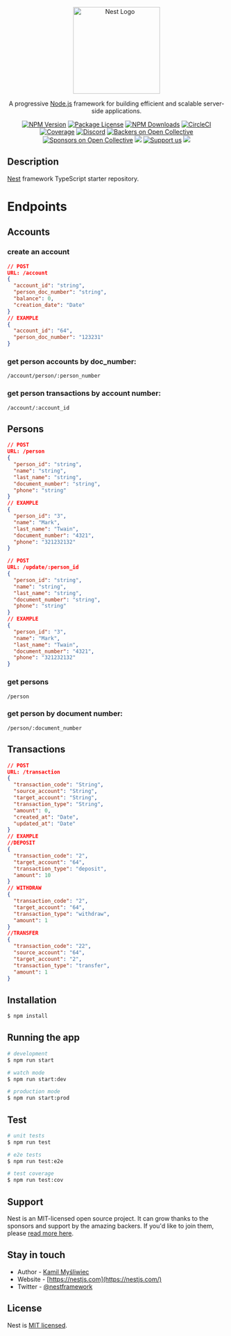 <p align="center">
  <a href="http://nestjs.com/" target="blank"><img src="https://nestjs.com/img/logo-small.svg" width="200" alt="Nest Logo" /></a>
</p>

[circleci-image]: https://img.shields.io/circleci/build/github/nestjs/nest/master?token=abc123def456
[circleci-url]: https://circleci.com/gh/nestjs/nest

  <p align="center">A progressive <a href="http://nodejs.org" target="_blank">Node.js</a> framework for building efficient and scalable server-side applications.</p>
    <p align="center">
<a href="https://www.npmjs.com/~nestjscore" target="_blank"><img src="https://img.shields.io/npm/v/@nestjs/core.svg" alt="NPM Version" /></a>
<a href="https://www.npmjs.com/~nestjscore" target="_blank"><img src="https://img.shields.io/npm/l/@nestjs/core.svg" alt="Package License" /></a>
<a href="https://www.npmjs.com/~nestjscore" target="_blank"><img src="https://img.shields.io/npm/dm/@nestjs/common.svg" alt="NPM Downloads" /></a>
<a href="https://circleci.com/gh/nestjs/nest" target="_blank"><img src="https://img.shields.io/circleci/build/github/nestjs/nest/master" alt="CircleCI" /></a>
<a href="https://coveralls.io/github/nestjs/nest?branch=master" target="_blank"><img src="https://coveralls.io/repos/github/nestjs/nest/badge.svg?branch=master#9" alt="Coverage" /></a>
<a href="https://discord.gg/G7Qnnhy" target="_blank"><img src="https://img.shields.io/badge/discord-online-brightgreen.svg" alt="Discord"/></a>
<a href="https://opencollective.com/nest#backer" target="_blank"><img src="https://opencollective.com/nest/backers/badge.svg" alt="Backers on Open Collective" /></a>
<a href="https://opencollective.com/nest#sponsor" target="_blank"><img src="https://opencollective.com/nest/sponsors/badge.svg" alt="Sponsors on Open Collective" /></a>
  <a href="https://paypal.me/kamilmysliwiec" target="_blank"><img src="https://img.shields.io/badge/Donate-PayPal-ff3f59.svg"/></a>
    <a href="https://opencollective.com/nest#sponsor"  target="_blank"><img src="https://img.shields.io/badge/Support%20us-Open%20Collective-41B883.svg" alt="Support us"></a>
  <a href="https://twitter.com/nestframework" target="_blank"><img src="https://img.shields.io/twitter/follow/nestframework.svg?style=social&label=Follow"></a>
</p>
  <!--[![Backers on Open Collective](https://opencollective.com/nest/backers/badge.svg)](https://opencollective.com/nest#backer)
  [![Sponsors on Open Collective](https://opencollective.com/nest/sponsors/badge.svg)](https://opencollective.com/nest#sponsor)-->

## Description

[Nest](https://github.com/nestjs/nest) framework TypeScript starter repository.
# Endpoints
## Accounts
### create an account
```json
// POST
URL: /account
{
  "account_id": "string",
  "person_doc_number": "string",
  "balance": 0,
  "creation_date": "Date"
}
// EXAMPLE
{
  "account_id": "64",
  "person_doc_number": "123231"
}
```
### get person accounts by doc_number:
```
/account/person/:person_number
```
### get person transactions by account number:
```
/account/:account_id
```
## Persons
```json
// POST
URL: /person
{
  "person_id": "string",
  "name": "string",
  "last_name": "string",
  "document_number": "string",
  "phone": "string"
}
// EXAMPLE
{
  "person_id": "3",
  "name": "Mark",
  "last_name": "Twain",
  "document_number": "4321",
  "phone": "321232132"
}
```
```json
// POST
URL: /update/:person_id
{
  "person_id": "string",
  "name": "string",
  "last_name": "string",
  "document_number": "string",
  "phone": "string"
}
// EXAMPLE
{
  "person_id": "3",
  "name": "Mark",
  "last_name": "Twain",
  "document_number": "4321",
  "phone": "321232132"
}
```
### get persons
```
/person
```
### get person by document number:
```
/person/:document_number
```
## Transactions 
```json
// POST
URL: /transaction
{
  "transaction_code": "String",
  "source_account": "String",
  "target_account": "String",
  "transaction_type": "String",
  "amount": 0,
  "created_at": "Date",
  "updated_at": "Date"
}
// EXAMPLE
//DEPOSIT
{
  "transaction_code": "2",
  "target_account": "64",
  "transaction_type": "deposit",
  "amount": 10
}
// WITHDRAW
{
  "transaction_code": "2",
  "target_account": "64",
  "transaction_type": "withdraw",
  "amount": 1
}
//TRANSFER
{
  "transaction_code": "22",
  "source_account": "64",
  "target_account": "2",
  "transaction_type": "transfer",
  "amount": 1
}

```
## Installation

```bash
$ npm install
```

## Running the app

```bash
# development
$ npm run start

# watch mode
$ npm run start:dev

# production mode
$ npm run start:prod
```

## Test

```bash
# unit tests
$ npm run test

# e2e tests
$ npm run test:e2e

# test coverage
$ npm run test:cov
```

## Support

Nest is an MIT-licensed open source project. It can grow thanks to the sponsors and support by the amazing backers. If you'd like to join them, please [read more here](https://docs.nestjs.com/support).

## Stay in touch

- Author - [Kamil Myśliwiec](https://kamilmysliwiec.com)
- Website - [https://nestjs.com](https://nestjs.com/)
- Twitter - [@nestframework](https://twitter.com/nestframework)

## License

Nest is [MIT licensed](LICENSE).
